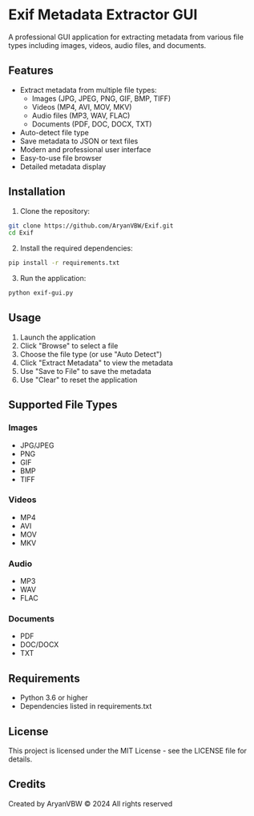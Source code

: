 # Exif Metadata Extractor GUI

A professional GUI application for extracting metadata from various file types including images, videos, audio files, and documents.

## Features

- Extract metadata from multiple file types:
  - Images (JPG, JPEG, PNG, GIF, BMP, TIFF)
  - Videos (MP4, AVI, MOV, MKV)
  - Audio files (MP3, WAV, FLAC)
  - Documents (PDF, DOC, DOCX, TXT)
- Auto-detect file type
- Save metadata to JSON or text files
- Modern and professional user interface
- Easy-to-use file browser
- Detailed metadata display

## Installation

1. Clone the repository:
```bash
git clone https://github.com/AryanVBW/Exif.git
cd Exif
```

2. Install the required dependencies:
```bash
pip install -r requirements.txt
```

3. Run the application:
```bash
python exif-gui.py
```

## Usage

1. Launch the application
2. Click "Browse" to select a file
3. Choose the file type (or use "Auto Detect")
4. Click "Extract Metadata" to view the metadata
5. Use "Save to File" to save the metadata
6. Use "Clear" to reset the application

## Supported File Types

### Images
- JPG/JPEG
- PNG
- GIF
- BMP
- TIFF

### Videos
- MP4
- AVI
- MOV
- MKV

### Audio
- MP3
- WAV
- FLAC

### Documents
- PDF
- DOC/DOCX
- TXT

## Requirements

- Python 3.6 or higher
- Dependencies listed in requirements.txt

## License

This project is licensed under the MIT License - see the LICENSE file for details.

## Credits

Created by AryanVBW
© 2024 All rights reserved 